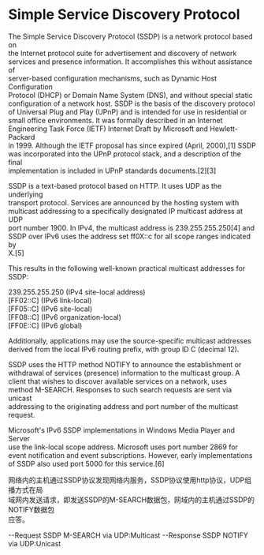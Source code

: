# Simple Service Discovery Protocol        
The Simple Service Discovery Protocol (SSDP) is a network protocol based on        
the Internet protocol suite for advertisement and discovery of network        
services and presence information. It accomplishes this without assistance of        
server-based configuration mechanisms, such as Dynamic Host Configuration        
Protocol (DHCP) or Domain Name System (DNS), and without special static        
configuration of a network host. SSDP is the basis of the discovery protocol        
of Universal Plug and Play (UPnP) and is intended for use in residential or        
small office environments. It was formally described in an Internet        
Engineering Task Force (IETF) Internet Draft by Microsoft and Hewlett-Packard        
in 1999. Although the IETF proposal has since expired (April, 2000),[1] SSDP        
was incorporated into the UPnP protocol stack, and a description of the final        
implementation is included in UPnP standards documents.[2][3]        
        
SSDP is a text-based protocol based on HTTP. It uses UDP as the underlying        
transport protocol. Services are announced by the hosting system with        
multicast addressing to a specifically designated IP multicast address at UDP        
port number 1900. In IPv4, the multicast address is 239.255.255.250[4] and        
SSDP over IPv6 uses the address set ff0X::c for all scope ranges indicated by        
X.[5]        
      
This results in the following well-known practical multicast addresses for      
SSDP:      
      
239.255.255.250 (IPv4 site-local address)      
    [FF02::C] (IPv6 link-local)      
    [FF05::C] (IPv6 site-local)      
    [FF08::C] (IPv6 organization-local)      
    [FF0E::C] (IPv6 global)      
      
Additionally, applications may use the source-specific multicast addresses      
derived from the local IPv6 routing prefix, with group ID C (decimal 12).      
      
SSDP uses the HTTP method NOTIFY to announce the establishment or      
withdrawal of services (presence) information to the multicast group. A      
client that wishes to discover available services on a network, uses      
method M-SEARCH. Responses to such search requests are sent via unicast      
addressing to the originating address and port number of the multicast      
request.      
      
Microsoft's IPv6 SSDP implementations in Windows Media Player and Server      
use the link-local scope address. Microsoft uses port number 2869 for      
event notification and event subscriptions. However, early implementations      
of SSDP also used port 5000 for this service.[6]       
    
网络内的主机通过SSDP协议发现网络内服务，SSDP协议使用http协议，UDP组播方式在局    
域网内发送请求，即发送SSDP的M-SEARCH数据包，网域内的主机通过SSDP的NOTIFY数据包    
应答。    
    
<client>  
--Request  
  SSDP M-SEARCH via UDP:Multicast    
  
<server>  
--Response  
  SSDP NOTIFY via UDP:Unicast    
